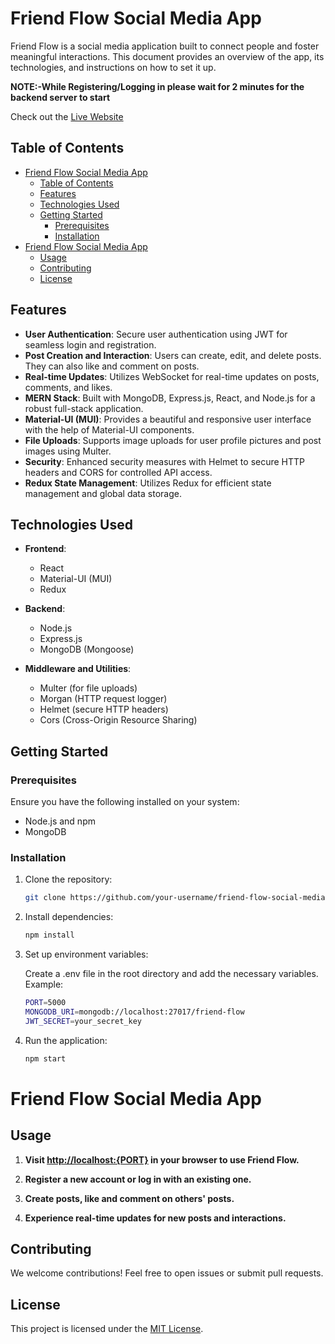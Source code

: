 # Friend Flow Social Media App

Friend Flow is a social media application built to connect people and foster meaningful interactions. This document provides an overview of the app, its technologies, and instructions on how to set it up.

**NOTE:-While Registering/Logging in please wait for 2 minutes for the backend server to start**

Check out the [Live Website](https://socialmediaapp-7up6.onrender.com/)
## Table of Contents

- [Friend Flow Social Media App](#friend-flow-social-media-app)
  - [Table of Contents](#table-of-contents)
  - [Features](#features)
  - [Technologies Used](#technologies-used)
  - [Getting Started](#getting-started)
    - [Prerequisites](#prerequisites)
    - [Installation](#installation)
- [Friend Flow Social Media App](#friend-flow-social-media-app-1)
  - [Usage](#usage)
  - [Contributing](#contributing)
  - [License](#license)

## Features

- **User Authentication**: Secure user authentication using JWT for seamless login and registration.
- **Post Creation and Interaction**: Users can create, edit, and delete posts. They can also like and comment on posts.
- **Real-time Updates**: Utilizes WebSocket for real-time updates on posts, comments, and likes.
- **MERN Stack**: Built with MongoDB, Express.js, React, and Node.js for a robust full-stack application.
- **Material-UI (MUI)**: Provides a beautiful and responsive user interface with the help of Material-UI components.
- **File Uploads**: Supports image uploads for user profile pictures and post images using Multer.
- **Security**: Enhanced security measures with Helmet to secure HTTP headers and CORS for controlled API access.
- **Redux State Management**: Utilizes Redux for efficient state management and global data storage.

## Technologies Used

- **Frontend**:
  - React
  - Material-UI (MUI)
  - Redux

- **Backend**:
  - Node.js
  - Express.js
  - MongoDB (Mongoose)

- **Middleware and Utilities**:
  - Multer (for file uploads)
  - Morgan (HTTP request logger)
  - Helmet (secure HTTP headers)
  - Cors (Cross-Origin Resource Sharing)

## Getting Started

### Prerequisites

Ensure you have the following installed on your system:

- Node.js and npm
- MongoDB

### Installation

1. Clone the repository:

   ```bash
   git clone https://github.com/your-username/friend-flow-social-media.git
2. Install dependencies:
    ```bash
    npm install
3. Set up environment variables:

    Create a .env file in the root directory and add the necessary variables. Example:
    ```bash
    PORT=5000
    MONGODB_URI=mongodb://localhost:27017/friend-flow
    JWT_SECRET=your_secret_key
4. Run the application:
    ```bash
    npm start
# Friend Flow Social Media App

## Usage

1. **Visit [http://localhost:{PORT}](http://localhost:{PORT}) in your browser to use Friend Flow.**

2. **Register a new account or log in with an existing one.**

3. **Create posts, like and comment on others' posts.**

4. **Experience real-time updates for new posts and interactions.**

## Contributing

We welcome contributions! Feel free to open issues or submit pull requests.

## License

This project is licensed under the [MIT License](LICENSE).

